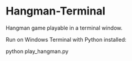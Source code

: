 # Hangman-Terminal
Hangman game playable in a terminal window.

Run on Windows Terminal with Python installed:

python play_hangman.py
